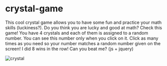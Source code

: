 # crystal-game
This cool crystal game allows you to have some fun and practice your math skills (luckiness?).
Do you think you are lucky and good at math? Check this game!
You have 4 crystals and each of them is assigned to a random number. You can see this number only when you click on it. Click as many times as you need so your number matches a random number given on the screen!
I did 8 wins in the row!
Can you beat me?
(js + jquery)



![crystal](https://user-images.githubusercontent.com/45444261/70855213-ebe30580-1e8c-11ea-8266-7ed54bec166a.jpg)
